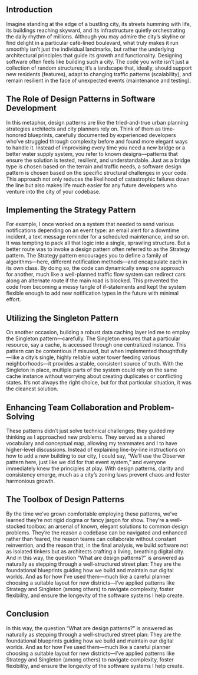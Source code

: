 ## Introduction

Imagine standing at the edge of a bustling city, its streets humming with life, its buildings reaching skyward, and its infrastructure quietly orchestrating the daily rhythm of millions. Although you may admire the city’s skyline or find delight in a particular café-lined boulevard, what truly makes it run smoothly isn’t just the individual landmarks, but rather the underlying architectural principles that guide its growth and functionality. Designing software often feels like building such a city. The code you write isn’t just a collection of random structures; it’s a landscape that, ideally, should support new residents (features), adapt to changing traffic patterns (scalability), and remain resilient in the face of unexpected events (maintenance and testing).

## The Role of Design Patterns in Software Development

In this metaphor, design patterns are like the tried-and-true urban planning strategies architects and city planners rely on. Think of them as time-honored blueprints, carefully documented by experienced developers who’ve struggled through complexity before and found more elegant ways to handle it. Instead of improvising every time you need a new bridge or a better water supply system, you refer to known designs—patterns that ensure the solution is tested, resilient, and understandable. Just as a bridge type is chosen based on the terrain and traffic needs, a software design pattern is chosen based on the specific structural challenges in your code. This approach not only reduces the likelihood of catastrophic failures down the line but also makes life much easier for any future developers who venture into the city of your codebase.

## Implementing the Strategy Pattern

For example, I once worked on a system that needed to send various notifications depending on an event type: an email alert for a downtime incident, a text message reminder for a scheduled maintenance, and so on. It was tempting to pack all that logic into a single, sprawling structure. But a better route was to invoke a design pattern often referred to as the Strategy pattern. The Strategy pattern encourages you to define a family of algorithms—here, different notification methods—and encapsulate each in its own class. By doing so, the code can dynamically swap one approach for another, much like a well-planned traffic flow system can redirect cars along an alternate route if the main road is blocked. This prevented the code from becoming a messy tangle of if-statements and kept the system flexible enough to add new notification types in the future with minimal effort.

## Utilizing the Singleton Pattern

On another occasion, building a robust data caching layer led me to employ the Singleton pattern—carefully. The Singleton ensures that a particular resource, say a cache, is accessed through one centralized instance. This pattern can be contentious if misused, but when implemented thoughtfully—like a city’s single, highly reliable water tower feeding various neighborhoods—it provides a stable, consistent source of truth. With the Singleton in place, multiple parts of the system could rely on the same cache instance without worrying about creating duplicates or conflicting states. It’s not always the right choice, but for that particular situation, it was the cleanest solution.

## Enhancing Team Collaboration and Problem-Solving

These patterns didn’t just solve technical challenges; they guided my thinking as I approached new problems. They served as a shared vocabulary and conceptual map, allowing my teammates and I to have higher-level discussions. Instead of explaining line-by-line instructions on how to add a new building to our city, I could say, “We’ll use the Observer pattern here, just like we did for that event system,” and everyone immediately knew the principles at play. With design patterns, clarity and consistency emerge, much as a city’s zoning laws prevent chaos and foster harmonious growth.

## The Toolbox of Design Patterns

By the time we’ve grown comfortable employing these patterns, we’ve learned they’re not rigid dogma or fancy jargon for show. They’re a well-stocked toolbox: an arsenal of known, elegant solutions to common design problems. They’re the reason a codebase can be navigated and enhanced rather than feared, the reason teams can collaborate without constant reinvention, and the reason that, in the final analysis, we build software not as isolated tinkers but as architects crafting a living, breathing digital city. And in this way, the question “What are design patterns?” is answered as naturally as stepping through a well-structured street plan: They are the foundational blueprints guiding how we build and maintain our digital worlds. And as for how I’ve used them—much like a careful planner choosing a suitable layout for new districts—I’ve applied patterns like Strategy and Singleton (among others) to navigate complexity, foster flexibility, and ensure the longevity of the software systems I help create.

## Conclusion

In this way, the question “What are design patterns?” is answered as naturally as stepping through a well-structured street plan: They are the foundational blueprints guiding how we build and maintain our digital worlds. And as for how I’ve used them—much like a careful planner choosing a suitable layout for new districts—I’ve applied patterns like Strategy and Singleton (among others) to navigate complexity, foster flexibility, and ensure the longevity of the software systems I help create.
